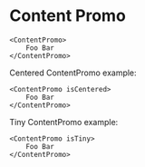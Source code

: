 # Content Promo

    <ContentPromo>
        Foo Bar
    </ContentPromo>


Centered ContentPromo example:

    <ContentPromo isCentered>
        Foo Bar
    </ContentPromo>


Tiny ContentPromo example:

    <ContentPromo isTiny>
        Foo Bar
    </ContentPromo>
